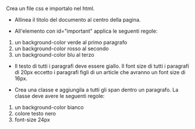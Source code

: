 Crea un file css e importalo nel html.

- Allinea il titolo del documento al centro della pagina.

- All'elemento con id="important" applica le seguenti regole:

1. un background-color verde al primo paragrafo
2. un background-color rosso al secondo
3. un background-color blu al terzo

- Il testo di tutti i paragrafi deve essere giallo. Il font size di tutti i paragrafi di 20px eccetto i paragrafi figli di un article che avranno un font size di 16px.

- Crea una classe e aggiungila a tutti gli span dentro un paragrafo. La classe deve avere le seguenti regole:

1. un background-color bianco
2. colore testo nero
3. font-size 24px
